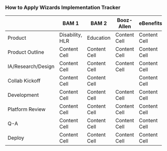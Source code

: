 ### How to Apply Wizards Implementation Tracker


|                     | BAM 1            | BAM 2            | Booz-Allen    |  eBenefits   |
| -------------       | -------------    | -------------    | ------------- | -------------|
| Product             | Disability, HLR  | Education        | Content Cell  | Content Cell |
| Product Outline     | Content Cell     | Content Cell     | Content Cell  | Content Cell |
| IA/Research/Design  | Content Cell     | Content Cell     | Content Cell  | Content Cell |
| Collab Kickoff      | Content Cell     | Content Cell     |               | Content Cell |
| Development         | Content Cell     | Content Cell     | Content Cell  | Content Cell |
| Platform Review     | Content Cell     | Content Cell     | Content Cell  | Content Cell |
| Q-A                 | Content Cell     | Content Cell     | Content Cell  | Content Cell |
| Deploy              | Content Cell     | Content Cell     | Content Cell  | Content Cell |
